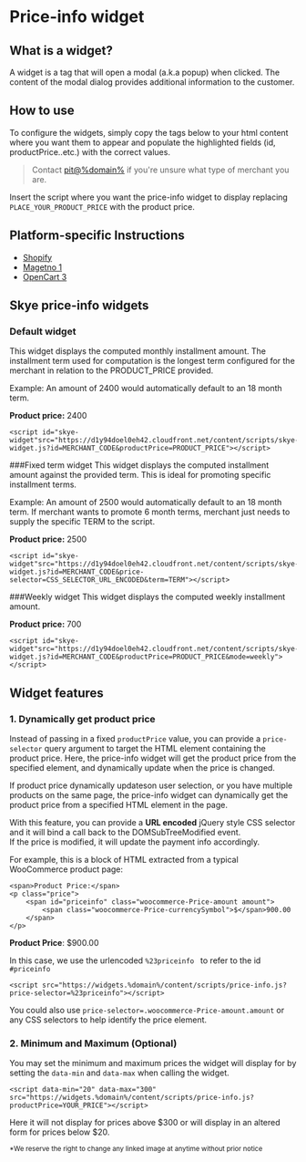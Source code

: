 # Price-info widget

## What is a widget?

A widget is a tag that will open a modal (a.k.a popup) when clicked. The content of the modal dialog provides additional information to the customer.

## How to use

To configure the widgets, simply copy the <script>..</script> tags below to your html content where you want them to appear and populate the highlighted fields (id, productPrice..etc.) with the correct values.

> Contact <a href="mailto:pit@%domain%">pit@%domain%</a> if you're unsure what type of merchant you are.

Insert the script where you want the price-info widget to display replacing <code>PLACE_YOUR_PRODUCT_PRICE</code> with the product price.

## Platform-specific Instructions
* [Shopify](/widgets/price-info/shopify)
* [Magetno 1](/widgets/price-info/magento_1)
* [OpenCart 3](/widgets/price-info/opencart_3)

## Skye price-info widgets

### Default widget

This widget displays the computed monthly installment amount.  The installment term used for computation is the longest term configured for the merchant in relation to the PRODUCT_PRICE provided.

Example: An amount of 2400 would automatically default to an 18 month term.

**Product price:** 2400

<script id="skye-widget" src="https://d1y94doel0eh42.cloudfront.net/content/scripts/skye-widget.js?id=D9168&amp;productPrice=2400" debug="true"></script>

```
<script id="skye-widget"src="https://d1y94doel0eh42.cloudfront.net/content/scripts/skye-widget.js?id=MERCHANT_CODE&productPrice=PRODUCT_PRICE"></script>
```

###Fixed term widget
This widget displays the computed installment amount against the provided term. This is ideal for promoting specific installment terms.

Example: An amount of 2500 would automatically default to an 18 month term. If merchant wants to promote 6 month terms, merchant just needs to supply the specific TERM  to the script.

**Product price:** 2500

<script id="skye-widget" src="https://d1y94doel0eh42.cloudfront.net/content/scripts/skye-widget.js?id=D9168&amp;productPrice=2500&amp;term=6" debug="true"></script>

```
<script id="skye-widget"src="https://d1y94doel0eh42.cloudfront.net/content/scripts/skye-widget.js?id=MERCHANT_CODE&price-selector=CSS_SELECTOR_URL_ENCODED&term=TERM"></script>
```

###Weekly widget
This widget displays the computed weekly installment amount. 

**Product price:** 700

<script id="skye-widget" src="https://d1y94doel0eh42.cloudfront.net/content/scripts/skye-widget.js?id=D9168&amp;productPrice=700&amp;mode=weekly" debug="true"></script>

```
<script id="skye-widget"src="https://d1y94doel0eh42.cloudfront.net/content/scripts/skye-widget.js?id=MERCHANT_CODE&productPrice=PRODUCT_PRICE&mode=weekly"></script>
```

## Widget features
### 1. Dynamically get product price

Instead of passing in a fixed ```productPrice``` value,  you can provide a ```price-selector``` query argument to target the HTML element containing the product price. Here, the price-info widget will get the product price from the specified element, and dynamically update when the price is changed.

If product price dynamically updateson user selection, or you have multiple products on the same page, the price-info widget can dynamically get the product price from a specified HTML element in the page.

With this feature, you can provide a **URL encoded** jQuery style CSS selector and it will bind a call back to the DOMSubTreeModified event.  
If the price is modified, it will update the payment info accordingly. 

For example, this is a block of HTML extracted from a typical WooCommerce product page:

```
<span>Product Price:</span>
<p class="price">
    <span id="priceinfo" class="woocommerce-Price-amount amount">
        <span class="woocommerce-Price-currencySymbol">$</span>900.00
    </span>
</p>
```

<p class="price">
    <span><strong>Product Price</strong>:</span>
    <span id="priceinfo" class="woocommerce-Price-amount amount">
        <span class="woocommerce-Price-currencySymbol">$</span>900.00
    </span>
</p>

In this case, we use the urlencoded ```%23priceinfo ``` to refer to the id ```#priceinfo```

<script src="https://widgets.%domain%/content/scripts/price-info.js?price-selector=%23priceinfo"></script>
```
<script src="https://widgets.%domain%/content/scripts/price-info.js?price-selector=%23priceinfo"></script>
```

You could also use ```price-selector=.woocommerce-Price-amount.amount``` or any CSS selectors to help identify the price element.

### 2. Minimum and Maximum (Optional)

You may set the minimum and maximum prices the widget will display for by setting the ```data-min``` and ```data-max```  when calling the widget.

```
<script data-min="20" data-max="300" src="https://widgets.%domain%/content/scripts/price-info.js?productPrice=YOUR_PRICE"></script>
```
Here it will not display for prices above $300 or will display in an altered form for prices below $20.

<small>*We reserve the right to change any linked image at anytime without prior notice</small>
